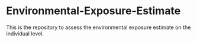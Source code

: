 # Environmental-Exposure-Estimate
This is the repository to assess the environmental exposure estimate on the individual level.
